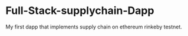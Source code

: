 # Full-Stack-supplychain-Dapp
My first dapp that implements supply chain on ethereum rinkeby testnet.
